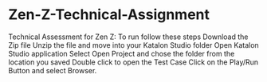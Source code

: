 # Zen-Z-Technical-Assignment
Technical Assessment for Zen Z: To run follow these steps
Download the Zip file
Unzip the file and move into your Katalon Studio folder
Open Katalon Studio application
Select Open Project and chose the folder from the location you saved
Double click to open the Test Case
Click on the Play/Run Button and select Browser.
